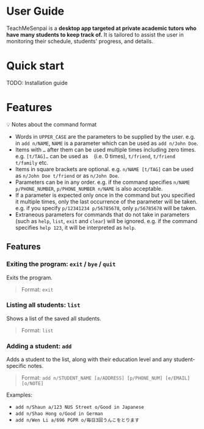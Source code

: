 # User Guide

TeachMeSenpai is a **desktop app targeted at private academic tutors who have many students to keep track of.** It is tailored to assist the user in monitoring their schedule, students' progress, and details.

# Quick start

TODO: Installation guide

# Features

💡 Notes about the command format

- Words in `UPPER_CASE` are the parameters to be supplied by the user.
  e.g. in `add n/NAME`, `NAME` is a parameter which can be used as `add n/John Doe`.
- Items with `…` after them can be used multiple times including zero times.
  e.g. `[t/TAG]…` can be used as  ` ` (i.e. 0 times), `t/friend`, `t/friend t/family` etc.
- Items in square brackets are optional.
  e.g. `n/NAME [t/TAG]` can be used as `n/John Doe t/friend` or as `n/John Doe`.
- Parameters can be in any order.
  e.g. if the command specifies `n/NAME p/PHONE_NUMBER`, `p/PHONE_NUMBER n/NAME` is also acceptable.
- If a parameter is expected only once in the command but you specified it multiple times, only the last occurrence of the parameter will be taken.
  e.g. if you specify `p/12341234 p/56785678`, only `p/56785678` will be taken.
- Extraneous parameters for commands that do not take in parameters (such as `help`, `list`, `exit` and `clear`) will be ignored.
  e.g. if the command specifies `help 123`, it will be interpreted as `help`.

## Features

### Exiting the program: `exit` / `bye` / `quit`

Exits the program.

> Format: `exit`

### Listing all students: `list`

Shows a list of the saved all students.

> Format: `list`

### Adding a student: `add`

Adds a student to the list, along with their education level and any student-specific notes.

> Format: `add n/STUDENT_NAME [a/ADDRESS] [p/PHONE_NUM] [e/EMAIL] [o/NOTE]`

Examples:

- `add n/Shaun a/123 NUS Street o/Good in Japanese`
- `add n/Shao Hong o/Good in German`
- `add n/Wen Li a/696 PGPR o/毎日3回うんこをとります`
